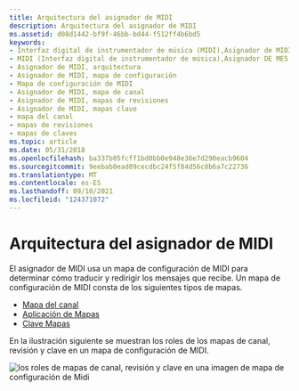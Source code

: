 ```yaml
---
title: Arquitectura del asignador de MIDI
description: Arquitectura del asignador de MIDI
ms.assetid: d08d1442-bf9f-46bb-bd44-f512ff4b6bd5
keywords:
- Interfaz digital de instrumentador de música (MIDI),Asignador de MIDI
- MIDI (Interfaz digital de instrumentador de música),Asignador DE MES
- Asignador de MIDI, arquitectura
- Asignador de MIDI, mapa de configuración
- Mapa de configuración de MIDI
- Asignador de MIDI, mapa de canal
- Asignador de MIDI, mapas de revisiones
- Asignador de MIDI, mapas clave
- mapa del canal
- mapas de revisiones
- mapas de claves
ms.topic: article
ms.date: 05/31/2018
ms.openlocfilehash: ba337b05fcff1bd0bb0e948e36e7d290eacb9604
ms.sourcegitcommit: 9eebab0ead09cecdbc24f5f84d56c8b6a7c22736
ms.translationtype: MT
ms.contentlocale: es-ES
ms.lasthandoff: 09/10/2021
ms.locfileid: "124371072"
---
```

# <a name="the-midi-mapper-architecture"></a>Arquitectura del asignador de MIDI

El asignador de MIDI usa un mapa de configuración de MIDI para determinar cómo traducir y redirigir los mensajes que recibe. Un mapa de configuración de MIDI consta de los siguientes tipos de mapas.

-   [Mapa del canal](the-channel-map.md)
-   [Aplicación de Mapas](patch-maps.md)
-   [Clave Mapas](key-maps.md)

En la ilustración siguiente se muestran los roles de los mapas de canal, revisión y clave en un mapa de configuración de MIDI.

![los roles de mapas de canal, revisión y clave en una imagen de mapa de configuración de Midi](images/mmap-a02.gif)

 

 




